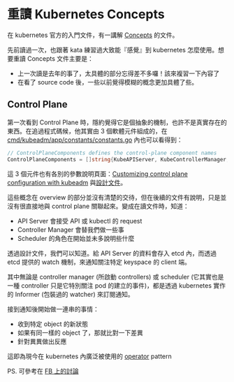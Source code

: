 # 重讀 Kubernetes Concepts

在 kubernetes 官方的入門文件，有一講解 [Concepts](https://kubernetes.io/docs/concepts/) 的文件。

先前讀過一次，也跟著 kata 練習過大致能『感覺』到 kubernetes 怎麼使用。想要重讀 Concepts 文件主要是：

* 上一次讀是去年的事了，太具體的部分忘得差不多囉！該來複習一下內容了
* 在看了 source code 後，一些以前覺得模糊的概念更加具體了些。

## Control Plane

第一次看到 Control Plane 時，隱約覺得它是個抽象的機制，也許不是真實存在的東西。在追過程式碼候，他其實由 3 個軟體元件組成的，在 [cmd/kubeadm/app/constants/constants.go](https://github.com/kubernetes/kubernetes/blob/release-1.14/cmd/kubeadm/app/constants/constants.go#L387) 內也可以看得到：

```go
// ControlPlaneComponents defines the control-plane component names
ControlPlaneComponents = []string{KubeAPIServer, KubeControllerManager, KubeScheduler}
```

這 3 個元件也有各別的參數說明頁面：[Customizing control plane configuration with kubeadm](https://kubernetes.io/docs/setup/independent/control-plane-flags/) 與[設計文件](https://github.com/kubernetes/kubernetes/blob/release-1.4/docs/design/architecture.md?fbclid=IwAR2xPNrGSTVSNOHcZsIHkxxgVMSgutq9gvtTauRcRgVVKKnMUyICjdJ5Z6k#the-kubernetes-control-plane)。

這些概念在 overview 的部分並沒有清楚的交待，但在後續的文件有說明，只是並沒有很直接地與 control plane 關聯起來。變成在讀文件時，知道：

* API Server 會接受 API 或 kubectl 的 request
* Controller Manager 會替我們做一些事
* Scheduler 的角色在開始並未多說明些什麼

透過設計文件，我們可以知道。給 API Server 的資料會存入 etcd 內，而透過 etcd 提供的 watch 機制，來通知關注特定 keyspace 的 client 端。

其中無論是 controller manager (所啟動 controllers) 或 scheduler (它其實也是一種 controller 只是它特別關注 pod 的建立的事件)，都是透過 kubernetes 實作的 Informer (包裝過的 watcher) 來訂閱通知。

接到通知後開始做一連串的事情：

* 收到特定 object 的新狀態
* 如果有同一樣的 object 了，那就比對一下差異
* 針對異異做出反應 

這即為現今在 kubernetes 內廣泛被使用的 [operator](https://github.com/operator-framework/awesome-operators) pattern

PS. 可參考在 [FB 上的討論](https://www.facebook.com/qrtt1/posts/10217970984367092)